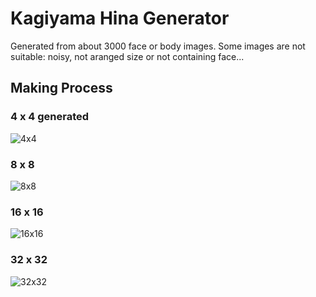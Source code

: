 # Kagiyama Hina Generator
Generated from about 3000 face or body images.
Some images are not suitable: noisy, not aranged size or not containing face...
## Making Process
### 4 x 4 generated
![4x4](https://github.com/tehutahu/PGGAN/blob/master/sample/ver0/hina_s0_i48000_avg.jpg "4x4")
### 8 x 8
![8x8](https://github.com/tehutahu/PGGAN/blob/master/sample/ver0/hina_s1_i96000_avg.jpg "8x8")
### 16 x 16
![16x16](https://github.com/tehutahu/PGGAN/blob/master/sample/ver0/hina_s2_i96000_avg.jpg "16x16")
### 32 x 32
![32x32](https://github.com/tehutahu/PGGAN/blob/master/sample/ver0/hina_s3_i96000_avg.jpg "32x32")
